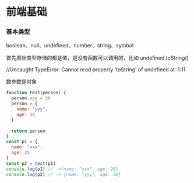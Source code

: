 # 前端基础

### 基本类型

boolean、null、undefined、number、string、symbol

首先原始类型存储的都是值，是没有函数可以调用的，比如 undefined.toString()    

//Uncaught TypeError: Cannot read property 'toString' of undefined at <anonymous>:1:11



数参数是对象

```javascript
function test(person) {
  person.age = 26
  person = {
    name: "yyy",
    age: 30
  }
 
  return person
}
const p1 = {
  name: "xxx",
  age: 25
}
const p2 = test(p1)
console.log(p1) // ->{name: "xxx", age: 26}
console.log(p2) // -> {name: "yyy", age: 30}
```

